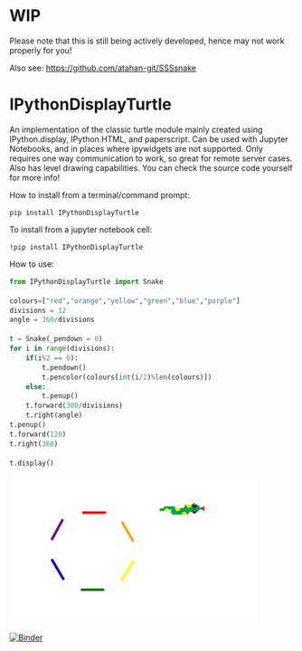 # WIP
Please note that this is still being actively developed, hence may not work properly for you!

Also see: https://github.com/atahan-git/SSSsnake

# IPythonDisplayTurtle
An implementation of the classic turtle module mainly created using IPython.display, IPython.HTML, and paperscript. 
Can be used with Jupyter Notebooks, and in places where ipywidgets are not supported. Only requires one way communication to work, so great for remote server cases.
Also has level drawing capabilities. You can check the source code yourself for more info!

How to install from a terminal/command prompt:

	pip install IPythonDisplayTurtle
	
To install from a jupyter notebook cell:

	!pip install IPythonDisplayTurtle

How to use:
```python
from IPythonDisplayTurtle import Snake

colours=["red","orange","yellow","green","blue","purple"]
divisions = 12
angle = 360/divisions 

t = Snake(_pendown = 0)
for i in range(divisions):
    if(i%2 == 0):
        t.pendown()
        t.pencolor(colours[int(i/2)%len(colours)])
    else:
        t.penup()
    t.forward(300/divisions)
    t.right(angle)
t.penup()
t.forward(120)
t.right(360)

t.display()
```

![Example Turtle](Example.png)

[![Binder](https://mybinder.org/badge_logo.svg)](https://mybinder.org/v2/gh/atahan-git/IPythonDisplayTurtle/master)

